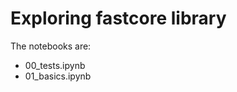 Exploring fastcore library
================

<!-- WARNING: THIS FILE WAS AUTOGENERATED! DO NOT EDIT! -->

The notebooks are:

-   00_tests.ipynb
-   01_basics.ipynb
